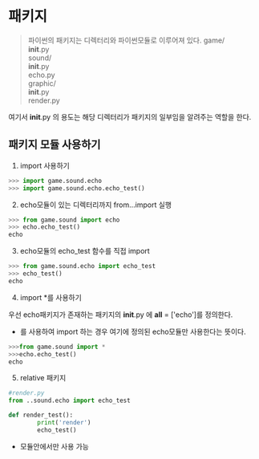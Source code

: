 # 패키지
> 파이썬의 패키지는 디렉터리와 파이썬모듈로 이루어져 있다.
game/     
	__init__.py     
	sound/     
		__init__.py     
		echo.py     
	graphic/     
		__init__.py     
		render.py     
     
     
여기서 __init__.py 의 용도는 해당 디렉터리가 패키지의 일부임을 알려주는 역할을 한다.          
			
			
## 패키지 모듈 사용하기
1. import 사용하기	   
```python
>>> import game.sound.echo
>>> import game.sound.echo.echo_test()
```  
     
2. echo모듈이 있는 디렉터리까지 from...import 실행     
```python
>>> from game.sound import echo
>>> echo.echo_test()
echo
```
    
3. echo모듈의 echo_test 함수를 직접 import     
```python
>>> from game.sound.echo import echo_test
>>> echo_test()
echo
```

4. import *를 사용하기    
     
우선 echo패키지가 존재하는 패키지의 __init__.py 에 __all__ = ['echo']를 정의한다.    
* 를 사용하여 import 하는 경우 여기에 정의된 echo모듈만 사용한다는 뜻이다.    
```python
>>>from game.sound import *
>>>echo.echo_test()
echo
```     
     
5. relative 패키지     
```python
#render.py
from ..sound.echo import echo_test

def render_test():
		print('render')
		echo_test()
```
* 모듈안에서만 사용 가능